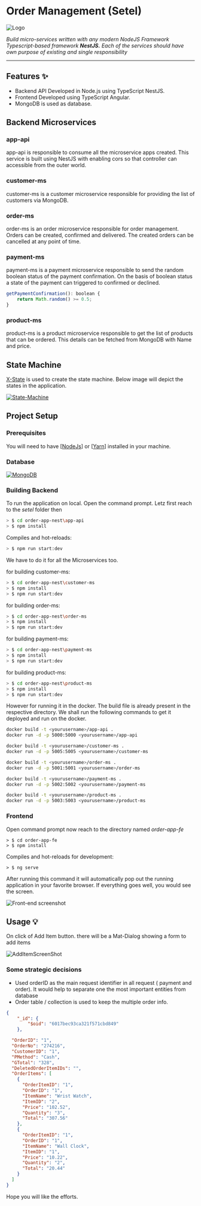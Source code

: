 # Order Management (Setel)
<img src="https://i.imgur.com/LiFVgat.png" alt="Logo" />
  <p>
  <i>Build micro-services written with any modern NodeJS Framework Typescript-based framework <b>NestJS.</b> Each of the services should have own purpose of existing and single responsibility</i>
  </p>
  
---

## Features ✨
* Backend API Developed in Node.js using TypeScript NestJS.
* Frontend Developed using TypeScript Angular.
* MongoDB is used as database.

## Backend Microservices
### app-api
app-api is responsible to consume all the microservice apps created. This service is built using NestJS with enabling cors so that controller can accessible from the outer world.

### customer-ms
customer-ms is a customer microservice responsible for providing the list of customers via MongoDB.

### order-ms
order-ms is an order microservice responsible for order management. Orders can be created, confirmed and delivered. The created orders can be cancelled at any point of time.

### payment-ms
payment-ms is a payment microservice responsible to send the random boolean status of the payment confirmation. On the basis of boolean status a state of the payment can triggered to confirmed or declined. 

```javascript
getPaymentConfirmation(): boolean {
	return Math.random() >= 0.5;
}
```

### product-ms
product-ms is a product microservice responsible to get the list of products that can be ordered. This details can be fetched from MongoDB with Name and price.

## State Machine
[X-State](https://xstate.js.org/ "X-State") is used to create the state machine. Below image will depict the states in the application. 

[![State-Machine](https://imgur.com/tnqNv04.png "State-Machine")](https://imgur.com/tnqNv04.png "State-Machine")

## Project Setup
### Prerequisites
You will need to have [[NodeJs](https://nodejs.org/en)] or [[Yarn](https://yarnpkg.com/)] installed in your machine.

### Database
[![MongoDB](https://imgur.com/9RGZ8zS.png "MongoDB")](https://imgur.com/9RGZ8zS.png "MongoDB")

### Building Backend
To run the application on local. Open the command prompt. Letz first reach to the *setel* folder then
```bash
> $ cd order-app-nest\app-api
> $ npm install
```
Compiles and hot-reloads:
```bash
> $ npm run start:dev
```
We have to do it for all the Microservices too.

for building customer-ms: 
```bash
> $ cd order-app-nest\customer-ms
> $ npm install
> $ npm run start:dev
```
for building order-ms:
```bash
> $ cd order-app-nest\order-ms
> $ npm install
> $ npm run start:dev
```
for building payment-ms:
```bash
> $ cd order-app-nest\payment-ms
> $ npm install
> $ npm run start:dev
```
for building product-ms:
```bash
> $ cd order-app-nest\product-ms
> $ npm install
> $ npm run start:dev
```

However for running it in the docker. The build file is already present in the respective directory. We shall run the following commands to get it deployed and run on the docker.

```bash
docker build -t <yourusername>/app-api .
docker run -d -p 5000:5000 <yourusername>/app-api

docker build -t <yourusername>/customer-ms .
docker run -d -p 5005:5005 <yourusername>/customer-ms

docker build -t <yourusername>/order-ms .
docker run -d -p 5001:5001 <yourusername>/order-ms

docker build -t <yourusername>/payment-ms .
docker run -d -p 5002:5002 <yourusername>/payment-ms

docker build -t <yourusername>/product-ms .
docker run -d -p 5003:5003 <yourusername>/product-ms
```
### Frontend
Open command prompt now reach to the directory named *order-app-fe*
```
> $ cd order-app-fe
> $ npm install
```
Compiles and hot-reloads for development:
```
> $ ng serve
```
After running this command it will automatically pop out the running application in your favorite browser. If everything goes well, you would see the screen.

![Front-end screenshot](https://imgur.com/CQ59KmP.png "Front-end screenshot")

## Usage 💡
On click of Add Item button. there will be a Mat-Dialog showing a form to add items

![AddItemScreenShot](https://imgur.com/8R252Hs.png "AddItemScreenShot")

### Some strategic decisions

- Used orderID as the main request identifier in all request ( payment and order). It would help to separate one the most important entities from database
- Order table / collection is used to keep the multiple order info.
```json
{
    "_id": {
        "$oid": "6017bec93ca321f571cbd849"
    },

  "OrderID": "1",
  "OrderNo": "274216",
  "CustomerID": "1",
  "PMethod": "Cash",
  "GTotal": "328",
  "DeletedOrderItemIDs": "",
  "OrderItems": [
    {
      "OrderItemID": "1",
      "OrderID": "1",
      "ItemName": "Wrist Watch",
      "ItemID": "2",
      "Price": "102.52",
      "Quantity": "3",
      "Total": "307.56"
    },
    {
      "OrderItemID": "1",
      "OrderID": "1",
      "ItemName": "Wall Clock",
      "ItemID": "1",
      "Price": "10.22",
      "Quantity": "2",
      "Total": "20.44"
    }
  ]
}
```
Hope you will like the efforts.
